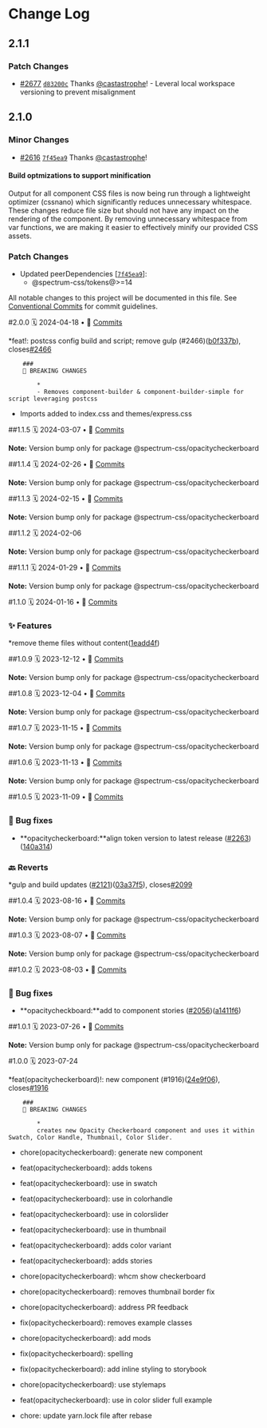 # Change Log

## 2.1.1

### Patch Changes

- [#2677](https://github.com/adobe/spectrum-css/pull/2677) [`d83200c`](https://github.com/adobe/spectrum-css/commit/d83200ca70a959aa70329e71de0c4383de157855) Thanks [@castastrophe](https://github.com/castastrophe)! - Leveral local workspace versioning to prevent misalignment

## 2.1.0

### Minor Changes

- [#2616](https://github.com/adobe/spectrum-css/pull/2616) [`7f45ea9`](https://github.com/adobe/spectrum-css/commit/7f45ea95d3d31addf29b0720de8623b0f3f0431d) Thanks [@castastrophe](https://github.com/castastrophe)!

#### Build optmizations to support minification

Output for all component CSS files is now being run through a lightweight optimizer (cssnano) which significantly reduces unnecessary whitespace. These changes reduce file size but should not have any impact on the rendering of the component. By removing unnecessary whitespace from var functions, we are making it easier to effectively minify our provided CSS assets.

### Patch Changes

- Updated peerDependencies [[`7f45ea9`](https://github.com/adobe/spectrum-css/commit/7f45ea95d3d31addf29b0720de8623b0f3f0431d)]:
  - @spectrum-css/tokens@>=14

All notable changes to this project will be documented in this file.
See [Conventional Commits](https://conventionalcommits.org) for commit guidelines.

<a name="2.0.0"></a>
#2.0.0
🗓
2024-04-18 • 📝 [Commits](https://github.com/adobe/spectrum-css/compare/@spectrum-css/opacitycheckerboard@1.1.5...@spectrum-css/opacitycheckerboard@2.0.0)

\*feat!: postcss config build and script; remove gulp (#2466)([b0f337b](https://github.com/adobe/spectrum-css/commit/b0f337b)), closes[#2466](https://github.com/adobe/spectrum-css/issues/2466)

    	###
    	🛑 BREAKING CHANGES

    		*
    		- Removes component-builder & component-builder-simple for script leveraging postcss

- Imports added to index.css and themes/express.css

<a name="1.1.5"></a>
##1.1.5
🗓
2024-03-07 • 📝 [Commits](https://github.com/adobe/spectrum-css/compare/@spectrum-css/opacitycheckerboard@1.1.4...@spectrum-css/opacitycheckerboard@1.1.5)

**Note:** Version bump only for package @spectrum-css/opacitycheckerboard

<a name="1.1.4"></a>
##1.1.4
🗓
2024-02-26 • 📝 [Commits](https://github.com/adobe/spectrum-css/compare/@spectrum-css/opacitycheckerboard@1.1.3...@spectrum-css/opacitycheckerboard@1.1.4)

**Note:** Version bump only for package @spectrum-css/opacitycheckerboard

<a name="1.1.3"></a>
##1.1.3
🗓
2024-02-15 • 📝 [Commits](https://github.com/adobe/spectrum-css/compare/@spectrum-css/opacitycheckerboard@1.1.2...@spectrum-css/opacitycheckerboard@1.1.3)

**Note:** Version bump only for package @spectrum-css/opacitycheckerboard

<a name="1.1.2"></a>
##1.1.2
🗓
2024-02-06

**Note:** Version bump only for package @spectrum-css/opacitycheckerboard

<a name="1.1.1"></a>
##1.1.1
🗓
2024-01-29 • 📝 [Commits](https://github.com/adobe/spectrum-css/compare/@spectrum-css/opacitycheckerboard@1.1.0...@spectrum-css/opacitycheckerboard@1.1.1)

**Note:** Version bump only for package @spectrum-css/opacitycheckerboard

<a name="1.1.0"></a>
#1.1.0
🗓
2024-01-16 • 📝 [Commits](https://github.com/adobe/spectrum-css/compare/@spectrum-css/opacitycheckerboard@1.0.9...@spectrum-css/opacitycheckerboard@1.1.0)

### ✨ Features

\*remove theme files without content([1eadd4f](https://github.com/adobe/spectrum-css/commit/1eadd4f))

<a name="1.0.9"></a>
##1.0.9
🗓
2023-12-12 • 📝 [Commits](https://github.com/adobe/spectrum-css/compare/@spectrum-css/opacitycheckerboard@1.0.8...@spectrum-css/opacitycheckerboard@1.0.9)

**Note:** Version bump only for package @spectrum-css/opacitycheckerboard

<a name="1.0.8"></a>
##1.0.8
🗓
2023-12-04 • 📝 [Commits](https://github.com/adobe/spectrum-css/compare/@spectrum-css/opacitycheckerboard@1.0.7...@spectrum-css/opacitycheckerboard@1.0.8)

**Note:** Version bump only for package @spectrum-css/opacitycheckerboard

<a name="1.0.7"></a>
##1.0.7
🗓
2023-11-15 • 📝 [Commits](https://github.com/adobe/spectrum-css/compare/@spectrum-css/opacitycheckerboard@1.0.5...@spectrum-css/opacitycheckerboard@1.0.7)

**Note:** Version bump only for package @spectrum-css/opacitycheckerboard

<a name="1.0.6"></a>
##1.0.6
🗓
2023-11-13 • 📝 [Commits](https://github.com/adobe/spectrum-css/compare/@spectrum-css/opacitycheckerboard@1.0.5...@spectrum-css/opacitycheckerboard@1.0.6)

**Note:** Version bump only for package @spectrum-css/opacitycheckerboard

<a name="1.0.5"></a>
##1.0.5
🗓
2023-11-09 • 📝 [Commits](https://github.com/adobe/spectrum-css/compare/@spectrum-css/opacitycheckerboard@1.0.4...@spectrum-css/opacitycheckerboard@1.0.5)

### 🐛 Bug fixes

- **opacitycheckerboard:**align token version to latest release ([#2263](https://github.com/adobe/spectrum-css/issues/2263))([140a314](https://github.com/adobe/spectrum-css/commit/140a314))

### 🔙 Reverts

\*gulp and build updates ([#2121](https://github.com/adobe/spectrum-css/issues/2121))([03a37f5](https://github.com/adobe/spectrum-css/commit/03a37f5)), closes[#2099](https://github.com/adobe/spectrum-css/issues/2099)

<a name="1.0.4"></a>
##1.0.4
🗓
2023-08-16 • 📝 [Commits](https://github.com/adobe/spectrum-css/compare/@spectrum-css/opacitycheckerboard@1.0.3...@spectrum-css/opacitycheckerboard@1.0.4)

**Note:** Version bump only for package @spectrum-css/opacitycheckerboard

<a name="1.0.3"></a>
##1.0.3
🗓
2023-08-07 • 📝 [Commits](https://github.com/adobe/spectrum-css/compare/@spectrum-css/opacitycheckerboard@1.0.2...@spectrum-css/opacitycheckerboard@1.0.3)

**Note:** Version bump only for package @spectrum-css/opacitycheckerboard

<a name="1.0.2"></a>
##1.0.2
🗓
2023-08-03 • 📝 [Commits](https://github.com/adobe/spectrum-css/compare/@spectrum-css/opacitycheckerboard@1.0.1...@spectrum-css/opacitycheckerboard@1.0.2)

### 🐛 Bug fixes

- **opacitycheckboard:**add to component stories ([#2056](https://github.com/adobe/spectrum-css/issues/2056))([a1411f6](https://github.com/adobe/spectrum-css/commit/a1411f6))

<a name="1.0.1"></a>
##1.0.1
🗓
2023-07-26 • 📝 [Commits](https://github.com/adobe/spectrum-css/compare/@spectrum-css/opacitycheckerboard@1.0.0...@spectrum-css/opacitycheckerboard@1.0.1)

**Note:** Version bump only for package @spectrum-css/opacitycheckerboard

<a name="1.0.0"></a>
#1.0.0
🗓
2023-07-24

\*feat(opacitycheckerboard)!: new component (#1916)([24e9f06](https://github.com/adobe/spectrum-css/commit/24e9f06)), closes[#1916](https://github.com/adobe/spectrum-css/issues/1916)

    	###
    	🛑 BREAKING CHANGES

    		*
    		creates new Opacity Checkerboard component and uses it within Swatch, Color Handle, Thumbnail, Color Slider.

- chore(opacitycheckerboard): generate new component

- feat(opacitycheckerboard): adds tokens

- feat(opacitycheckerboard): use in swatch

- feat(opacitycheckerboard): use in colorhandle

- feat(opacitycheckerboard): use in colorslider

- feat(opacitycheckerboard): use in thumbnail

- feat(opacitycheckerboard): adds color variant

- feat(opacitycheckerboard): adds stories

- chore(opacitycheckerboard): whcm show checkerboard

- chore(opacitycheckerboard): removes thumbnail border fix

- chore(opacitycheckerboard): address PR feedback

- fix(opacitycheckerboard): removes example classes

- chore(opacitycheckerboard): add mods

- fix(opacitycheckerboard): spelling

- fix(opacitycheckerboard): add inline styling to storybook

- chore(opacitycheckerboard): use stylemaps

- feat(opacitycheckerboard): use in color slider full example

- chore: update yarn.lock file after rebase
